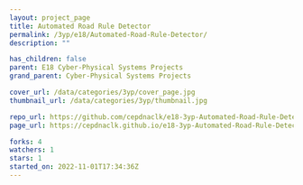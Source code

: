 ```yaml
---
layout: project_page
title: Automated Road Rule Detector
permalink: /3yp/e18/Automated-Road-Rule-Detector/
description: ""

has_children: false
parent: E18 Cyber-Physical Systems Projects
grand_parent: Cyber-Physical Systems Projects

cover_url: /data/categories/3yp/cover_page.jpg
thumbnail_url: /data/categories/3yp/thumbnail.jpg

repo_url: https://github.com/cepdnaclk/e18-3yp-Automated-Road-Rule-Detector
page_url: https://cepdnaclk.github.io/e18-3yp-Automated-Road-Rule-Detector

forks: 4
watchers: 1
stars: 1
started_on: 2022-11-01T17:34:36Z
---
```




